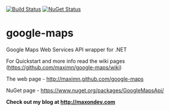 [![Build Status](https://travis-ci.org/maximn/google-maps.svg?branch=master)](https://travis-ci.org/maximn/google-maps)
[![NuGet Status](http://nugetstatus.com/GoogleMapsApi.png)](http://nugetstatus.com/packages/GoogleMapsApi)

google-maps
===========

Google Maps Web Services API wrapper for .NET

For Quickstart and more info read the wiki pages (https://github.com/maximn/google-maps/wiki)

The web page - http://maximn.github.com/google-maps

NuGet page - https://www.nuget.org/packages/GoogleMapsApi/


**Check out my blog at http://maxondev.com**
